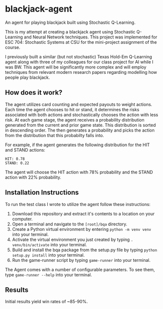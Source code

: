 # blackjack-agent
An agent for playing blackjack built using Stochastic Q-Learning.


This is my attempt at creating a blackjack agent using Stochastic Q-Learning and Neural Network techniques. This project was implemented for ESC 704: Stochastic Systems at CSU for the mini-project assignment of the course.


I previously built a similar (but not stochastic) Texas Hold-Em Q-Learning agent along with three of my colleagues for our class project for AI while I was BW. This agent will be significantly more complex and will employ techniques from relevant modern research papers regarding modelling how people play blackjack.


## How does it work?
The agent utilizes card counting and expected payouts to weight actions. Each time the agent chooses to hit or stand, it determines the risks associated with both actions and stochastically chooses the action with less risk. At each game stage, the agent receives a probability distribution generated from the current and prior game state. This distribution is sorted in descending order. The then generates a probability and picks the action from the distribution that this probabilty falls into.


For example, if the agent generates the following distribution for the HIT and STAND actions:
```
HIT: 0.78
STAND: 0.22
```
The agent will choose the HIT action with 78% probability and the STAND action with 22% probability.


## Installation Instructions
To run the test class I wrote to utilize the agent follow these instructions:
1. Download this repository and extract it's contents to a location on your computer.
2. Open a terminal and navigate to the `[root]/bqa` directory.
3. Create a Python virtual environment by entering `python -m venv venv` into your terminal.
4. Activate the virtual environment you just created by typing `. venv/bin/activate` into your terminal.
5. Build and install the bqa package from the setup.py file by typing `python setup.py install` into your terminal.
6. Run the game-runner script by typing `game-runner` into your terminal.


The Agent comes with a number of configurable parameters. To see them, type `game-runner --help` into your terminal.


## Results
Initial results yield win rates of ~85-90%.

